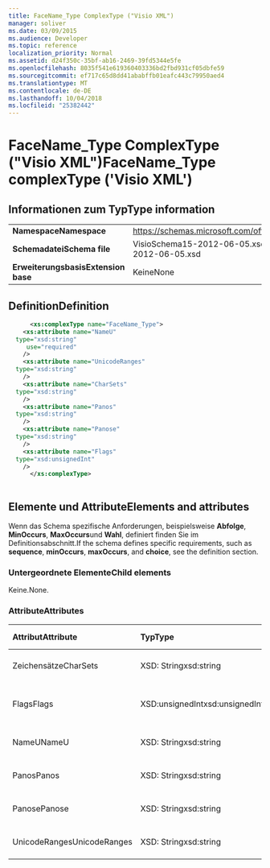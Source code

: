 ```yaml
---
title: FaceName_Type ComplexType ("Visio XML")
manager: soliver
ms.date: 03/09/2015
ms.audience: Developer
ms.topic: reference
localization_priority: Normal
ms.assetid: d24f350c-35bf-ab16-2469-39fd5344e5fe
ms.openlocfilehash: 8035f541e619360403336bd2fbd931cf05dbfe59
ms.sourcegitcommit: ef717c65d8dd41ababffb01eafc443c79950aed4
ms.translationtype: MT
ms.contentlocale: de-DE
ms.lasthandoff: 10/04/2018
ms.locfileid: "25382442"
---
```

# <a name="facenametype-complextype-visio-xml"></a><span data-ttu-id="53111-102">FaceName_Type ComplexType ("Visio XML")</span><span class="sxs-lookup"><span data-stu-id="53111-102">FaceName_Type complexType ('Visio XML')</span></span>

## <a name="type-information"></a><span data-ttu-id="53111-103">Informationen zum Typ</span><span class="sxs-lookup"><span data-stu-id="53111-103">Type information</span></span>

|||
|:-----|:-----|
|<span data-ttu-id="53111-104">**Namespace**</span><span class="sxs-lookup"><span data-stu-id="53111-104">**Namespace**</span></span> <br/> |https://schemas.microsoft.com/office/visio/2011/1/core  <br/> |
|<span data-ttu-id="53111-105">**Schemadatei**</span><span class="sxs-lookup"><span data-stu-id="53111-105">**Schema file**</span></span> <br/> |<span data-ttu-id="53111-106">VisioSchema15-2012-06-05.xsd</span><span class="sxs-lookup"><span data-stu-id="53111-106">VisioSchema15-2012-06-05.xsd</span></span>  <br/> |
|<span data-ttu-id="53111-107">**Erweiterungsbasis**</span><span class="sxs-lookup"><span data-stu-id="53111-107">**Extension base**</span></span> <br/> |<span data-ttu-id="53111-108">Keine</span><span class="sxs-lookup"><span data-stu-id="53111-108">None</span></span>  <br/> |
   
## <a name="definition"></a><span data-ttu-id="53111-109">Definition</span><span class="sxs-lookup"><span data-stu-id="53111-109">Definition</span></span>

```XML
      <xs:complexType name="FaceName_Type">
    <xs:attribute name="NameU"
  type="xsd:string"
     use="required"
    />
    <xs:attribute name="UnicodeRanges"
  type="xsd:string"
    />
    <xs:attribute name="CharSets"
  type="xsd:string"
    />
    <xs:attribute name="Panos"
  type="xsd:string"
    />
    <xs:attribute name="Panose"
  type="xsd:string"
    />
    <xs:attribute name="Flags"
  type="xsd:unsignedInt"
    />
      </xs:complexType>
      
```

## <a name="elements-and-attributes"></a><span data-ttu-id="53111-110">Elemente und Attribute</span><span class="sxs-lookup"><span data-stu-id="53111-110">Elements and attributes</span></span>

<span data-ttu-id="53111-111">Wenn das Schema spezifische Anforderungen, beispielsweise **Abfolge**, **MinOccurs**, **MaxOccurs**und **Wahl**, definiert finden Sie im Definitionsabschnitt.</span><span class="sxs-lookup"><span data-stu-id="53111-111">If the schema defines specific requirements, such as **sequence**, **minOccurs**, **maxOccurs**, and **choice**, see the definition section.</span></span> 
  
### <a name="child-elements"></a><span data-ttu-id="53111-112">Untergeordnete Elemente</span><span class="sxs-lookup"><span data-stu-id="53111-112">Child elements</span></span>

<span data-ttu-id="53111-113">Keine.</span><span class="sxs-lookup"><span data-stu-id="53111-113">None.</span></span>
  
### <a name="attributes"></a><span data-ttu-id="53111-114">Attribute</span><span class="sxs-lookup"><span data-stu-id="53111-114">Attributes</span></span>

|<span data-ttu-id="53111-115">**Attribut**</span><span class="sxs-lookup"><span data-stu-id="53111-115">**Attribute**</span></span>|<span data-ttu-id="53111-116">**Typ**</span><span class="sxs-lookup"><span data-stu-id="53111-116">**Type**</span></span>|<span data-ttu-id="53111-117">**Erforderlich**</span><span class="sxs-lookup"><span data-stu-id="53111-117">**Required**</span></span>|<span data-ttu-id="53111-118">**Beschreibung**</span><span class="sxs-lookup"><span data-stu-id="53111-118">**Description**</span></span>|<span data-ttu-id="53111-119">**Mögliche Werte**</span><span class="sxs-lookup"><span data-stu-id="53111-119">**Possible values**</span></span>|
|:-----|:-----|:-----|:-----|:-----|
|<span data-ttu-id="53111-120">Zeichensätze</span><span class="sxs-lookup"><span data-stu-id="53111-120">CharSets</span></span>  <br/> |<span data-ttu-id="53111-121">XSD: String</span><span class="sxs-lookup"><span data-stu-id="53111-121">xsd:string</span></span>  <br/> |<span data-ttu-id="53111-122">Optional</span><span class="sxs-lookup"><span data-stu-id="53111-122">optional</span></span>  <br/> ||<span data-ttu-id="53111-123">Werte des Typs xsd: String.</span><span class="sxs-lookup"><span data-stu-id="53111-123">Values of the xsd:string type.</span></span>  <br/> |
|<span data-ttu-id="53111-124">Flags</span><span class="sxs-lookup"><span data-stu-id="53111-124">Flags</span></span>  <br/> |<span data-ttu-id="53111-125">XSD:unsignedInt</span><span class="sxs-lookup"><span data-stu-id="53111-125">xsd:unsignedInt</span></span>  <br/> |<span data-ttu-id="53111-126">Optional</span><span class="sxs-lookup"><span data-stu-id="53111-126">optional</span></span>  <br/> ||<span data-ttu-id="53111-127">Werte des Typs Xsd:unsignedInt.</span><span class="sxs-lookup"><span data-stu-id="53111-127">Values of the xsd:unsignedInt type.</span></span>  <br/> |
|<span data-ttu-id="53111-128">NameU</span><span class="sxs-lookup"><span data-stu-id="53111-128">NameU</span></span>  <br/> |<span data-ttu-id="53111-129">XSD: String</span><span class="sxs-lookup"><span data-stu-id="53111-129">xsd:string</span></span>  <br/> |<span data-ttu-id="53111-130">erforderlich</span><span class="sxs-lookup"><span data-stu-id="53111-130">required</span></span>  <br/> ||<span data-ttu-id="53111-131">Werte des Typs xsd: String.</span><span class="sxs-lookup"><span data-stu-id="53111-131">Values of the xsd:string type.</span></span>  <br/> |
|<span data-ttu-id="53111-132">Panos</span><span class="sxs-lookup"><span data-stu-id="53111-132">Panos</span></span>  <br/> |<span data-ttu-id="53111-133">XSD: String</span><span class="sxs-lookup"><span data-stu-id="53111-133">xsd:string</span></span>  <br/> |<span data-ttu-id="53111-134">Optional</span><span class="sxs-lookup"><span data-stu-id="53111-134">optional</span></span>  <br/> ||<span data-ttu-id="53111-135">Werte des Typs xsd: String.</span><span class="sxs-lookup"><span data-stu-id="53111-135">Values of the xsd:string type.</span></span>  <br/> |
|<span data-ttu-id="53111-136">Panose</span><span class="sxs-lookup"><span data-stu-id="53111-136">Panose</span></span>  <br/> |<span data-ttu-id="53111-137">XSD: String</span><span class="sxs-lookup"><span data-stu-id="53111-137">xsd:string</span></span>  <br/> |<span data-ttu-id="53111-138">Optional</span><span class="sxs-lookup"><span data-stu-id="53111-138">optional</span></span>  <br/> ||<span data-ttu-id="53111-139">Werte des Typs xsd: String.</span><span class="sxs-lookup"><span data-stu-id="53111-139">Values of the xsd:string type.</span></span>  <br/> |
|<span data-ttu-id="53111-140">UnicodeRanges</span><span class="sxs-lookup"><span data-stu-id="53111-140">UnicodeRanges</span></span>  <br/> |<span data-ttu-id="53111-141">XSD: String</span><span class="sxs-lookup"><span data-stu-id="53111-141">xsd:string</span></span>  <br/> |<span data-ttu-id="53111-142">Optional</span><span class="sxs-lookup"><span data-stu-id="53111-142">optional</span></span>  <br/> ||<span data-ttu-id="53111-143">Werte des Typs xsd: String.</span><span class="sxs-lookup"><span data-stu-id="53111-143">Values of the xsd:string type.</span></span>  <br/> |
   


